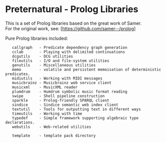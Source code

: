 # Preternatural - Prolog Libraries 

This is a set of Prolog libraries based on the great work of Samer.  
For the original work, see:
 [https://github.com/samer--/prolog]

Pure Prolog libraries included:

       callgraph   - Predicate dependency graph generation
       cclab       - Playing with delimited continuations
       dcgutils    - DCG utilities 
       fileutils   - I/O and file-system utilities       
       genutils    - Miscellaneous utilities
       memo        - volatile and persistent memoisation of deterministic predicates.
       midiutils   - Working with MIDI messages
       musicbrainz - Musicbrainz web service client     
       musicxml    - MusicXML reader
       plumdrum    - Humdrum symbolic music format reading
       swipe       - Shell pipeline construction          
       sparkle     - Prolog-friendly SPARQL client
       sindice     - Sindice semantic web index client    
       textutil    - Tools for outputting text in different ways
       timeutils   - Working with time
       typedef     - Simple framework supporting algebraic type declarations.
       webutils    - Web-related utilities

       template    - template pack directory


